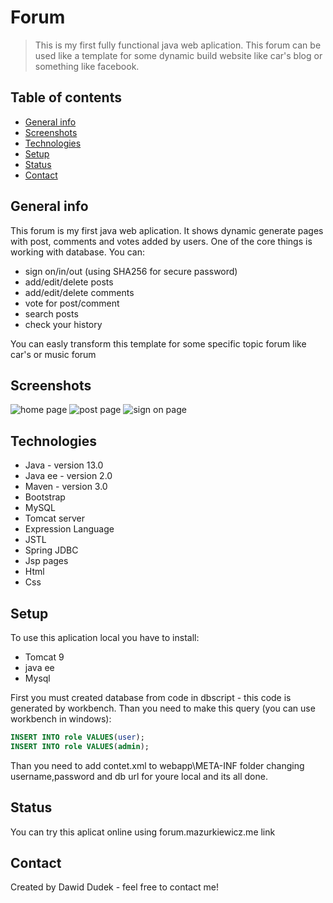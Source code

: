 # Forum

> This is my first fully functional java web aplication. This forum can be used like a template for some dynamic build website like car's blog or something like facebook.

## Table of contents
* [General info](#general-info)
* [Screenshots](#screenshots)
* [Technologies](#technologies)
* [Setup](#setup)
* [Status](#status)
* [Contact](#contact)

## General info
This forum is my first java web aplication. It shows dynamic generate pages with post, comments and votes added by users. One of the core things is working with database.
You can:
- sign on/in/out (using SHA256 for secure password)
- add/edit/delete posts
- add/edit/delete comments
- vote for post/comment
- search posts
- check your history

You can easly transform this template for some specific topic forum like car's or music forum

## Screenshots
![home page](./img/1.png)
![post page](./img/2.png)
![sign on page](./img/3.png)

## Technologies
* Java - version 13.0
* Java ee - version 2.0
* Maven - version 3.0
* Bootstrap
* MySQL
* Tomcat server 
* Expression Language
* JSTL
* Spring JDBC
* Jsp pages 
* Html
* Css


## Setup
To use this aplication local you have to install:
- Tomcat 9
- java ee
- Mysql

First you must created database from code in dbscript - this code is generated by workbench.
Than you need to make this query (you can use workbench in windows):
```sql
INSERT INTO role VALUES(user);
INSERT INTO role VALUES(admin);
```
Than you need to add contet.xml to webapp\META-INF folder changing username,password and db url for youre local and its all done.

## Status
You can try this aplicat online using forum.mazurkiewicz.me link 

## Contact
Created by Dawid Dudek - feel free to contact me!